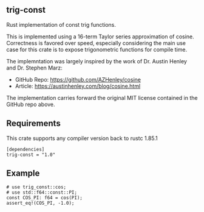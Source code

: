 ## trig-const

Rust implementation of const trig functions.

This is implemented using a 16-term Taylor series approximation of cosine. Correctness is favored over speed, especially considering the main use case for this crate is to expose trigonometric functions for compile time.

The implemntation was largely inspired by the work of Dr. Austin Henley and Dr. Stephen Marz:
  - GitHub Repo: https://github.com/AZHenley/cosine
  - Article: https://austinhenley.com/blog/cosine.html

The implementation carries forward the original MIT license contained in the GitHub repo above.

## Requirements

This crate supports any compiler version back to rustc 1.85.1

```ignore
[dependencies]
trig-const = "1.0"
```

## Example

```
# use trig_const::cos;
# use std::f64::const::PI;
const COS_PI: f64 = cos(PI);
assert_eq!(COS_PI, -1.0);
```
